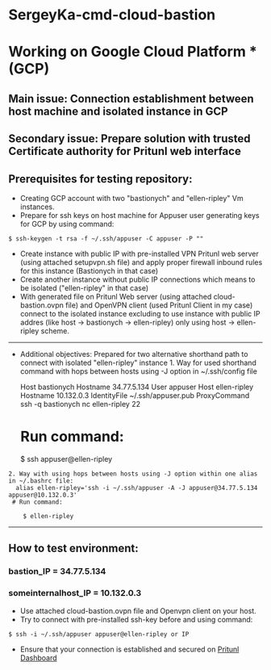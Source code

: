# SergeyKa-cmd-cloud-bastion

# Working on Google Cloud Platform *(GCP)
## Main issue: Connection establishment between host machine and isolated instance in GCP
## Secondary issue: Prepare solution with trusted Certificate authority for Pritunl web interface

## Prerequisites for testing repository:
   + Creating GCP account with two "bastionych" and "ellen-ripley" Vm instances.
   + Prepare for ssh keys on host machine for Appuser user generating keys for GCP by using command:
    
    $ ssh-keygen -t rsa -f ~/.ssh/appuser -C appuser -P ""
   + Create instance with public IP with pre-installed VPN Pritunl web server (using attached setupvpn.sh file) and apply proper firewall inbound rules for this instance (Bastionych in that case)
   + Create another instance without public IP connections which means to be isolated ("ellen-ripley" in that case)
   + With generated file on Pritunl Web server (using attached cloud-bastion.ovpn file) and OpenVPN client (used Pritunl Client in my case) connect to the isolated instance excluding to use instance with public IP addres (like host -> bastionych -> ellen-ripley) only using host -> ellen-ripley scheme.
----------------------------------------------------------------------------------------------------------------------------------
   + Additional objectives: Prepared for two alternative shorthand path to connect with isolated "ellen-ripley" instance
    1. Way for used shorthand command with hops between hosts using -J option in ~/.ssh/config file
    
      Host bastionych
      Hostname 34.77.5.134
      User appuser
      Host ellen-ripley
      Hostname 10.132.0.3
      IdentityFile ~/.ssh/appuser.pub
      ProxyCommand ssh -q bastionych nc ellen-ripley 22
      # Run command:

        $ ssh appuser@ellen-ripley
        
    2. Way with using hops between hosts using -J option within one alias in ~/.bashrc file:
      alias ellen-ripley='ssh -i ~/.ssh/appuser -A -J appuser@34.77.5.134 appuser@10.132.0.3'
     # Run command:
        
        $ ellen-ripley
-----------------------------------------------------------------------------------------------------------------------------------
## How to test environment:
### bastion_IP = 34.77.5.134
### someinternalhost_IP = 10.132.0.3

   + Use attached cloud-bastion.ovpn file and Openvpn client on your host.
   + Try to connect with pre-installed ssh-key before and using command:
    
    $ ssh -i ~/.ssh/appuser appuser@ellen-ripley or IP
   + Ensure that your connection is established and secured on [Pritunl Dashboard](https://34.77.5.134/)

